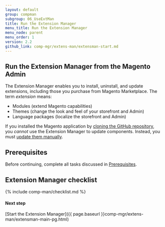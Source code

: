 ```yaml
---
layout: default 
group: compman
subgroup: 06_UseExtMan
title: Run the Extension Manager
menu_title: Run the Extension Manager
menu_node: parent
menu_order: 1
version: 2.2
github_link: comp-mgr/extens-man/extensman-start.md
---
```


## Run the Extension Manager from the Magento Admin
The Extension Manager enables you to install, uninstall, and update extensions, including those you purchase from Magento Marketplace. The term *extension* means:

*	Modules (extend Magento capabilities)
*	Themes (change the look and feel of your storefront and Admin)
*	Language packages (localize the storefront and Admin)

<div class="bs-callout bs-callout-warning">
    <p>If you installed the Magento application by <a href="{{page.baseurl}}install-gde/prereq/dev_install.html">cloning the GitHub repository</a>, you <em>cannot</em> use the Extension Manager to update components. Instead, you must <a href="{{page.baseurl}}install-gde/install/cli/dev_options.html">update them manually</a>.</p>
</div>

## Prerequisites
Before continuing, complete all tasks discussed in [Prerequisites]({{page.baseurl}}comp-mgr/prereq/prereq_compman.html).

## Extension Manager checklist
{% include comp-man/checklist.md %}

#### Next step
[Start the Extension Manager]({{ page.baseurl }}comp-mgr/extens-man/extensman-main-pg.html)